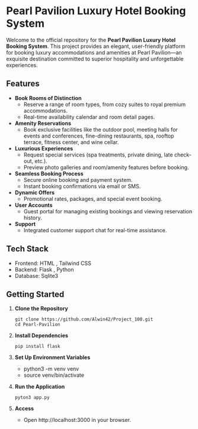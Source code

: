 # Pearl Pavilion Luxury Hotel Booking System

Welcome to the official repository for the **Pearl Pavilion Luxury Hotel Booking System**. This project provides an elegant, user-friendly platform for booking luxury accommodations and amenities at Pearl Pavilion—an exquisite destination committed to superior hospitality and unforgettable experiences.

## Features

- **Book Rooms of Distinction**
  - Reserve a range of room types, from cozy suites to royal premium accommodations.
  - Real-time availability calendar and room detail pages.
- **Amenity Reservations**
  - Book exclusive facilities like the outdoor pool, meeting halls for events and conferences, fine-dining restaurants, spa, rooftop terrace, fitness center, and wine cellar.
- **Luxurious Experiences**
  - Request special services (spa treatments, private dining, late check-out, etc.).
  - Preview photo galleries and room/amenity features before booking.
- **Seamless Booking Process**
  - Secure online booking and payment system.
  - Instant booking confirmations via email or SMS.
- **Dynamic Offers**
  - Promotional rates, packages, and special event booking.
- **User Accounts**
  - Guest portal for managing existing bookings and viewing reservation history.
- **Support**
  - Integrated customer support chat for real-time assistance.

## Tech Stack

- Frontend: HTML , Tailwind CSS
- Backend: Flask , Python
- Database: Sqlite3


## Getting Started

1. **Clone the Repository**
    ```
    git clone https://github.com/Alwin42/Project_100.git
    cd Pearl-Pavilion

2. **Install Dependencies**
    ```
    pip install flask
    ```

3. **Set Up Environment Variables**
    - python3 -m venv venv
    - source venv/bin/activate

4. **Run the Application**
    ```
    pyton3 app.py
    ```

5. **Access**
    - Open http://localhost:3000 in your browser.

